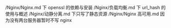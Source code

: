 /Nginx/Nginx.md 下 openssl 的依赖与安装
/Nginx/负载均衡.md 下 url_hash 的使用与概述
/Nginx/动静分离.md 下只写了静态资源
/Nginx/Nginx 高可用.md 因为没有两台服务器暂时不写 nginx
